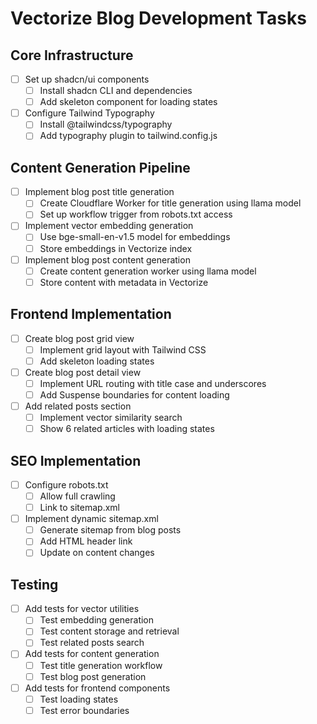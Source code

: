 # Vectorize Blog Development Tasks

## Core Infrastructure
- [ ] Set up shadcn/ui components
  - [ ] Install shadcn CLI and dependencies
  - [ ] Add skeleton component for loading states
- [ ] Configure Tailwind Typography
  - [ ] Install @tailwindcss/typography
  - [ ] Add typography plugin to tailwind.config.js

## Content Generation Pipeline
- [ ] Implement blog post title generation
  - [ ] Create Cloudflare Worker for title generation using llama model
  - [ ] Set up workflow trigger from robots.txt access
- [ ] Implement vector embedding generation
  - [ ] Use bge-small-en-v1.5 model for embeddings
  - [ ] Store embeddings in Vectorize index
- [ ] Implement blog post content generation
  - [ ] Create content generation worker using llama model
  - [ ] Store content with metadata in Vectorize

## Frontend Implementation
- [ ] Create blog post grid view
  - [ ] Implement grid layout with Tailwind CSS
  - [ ] Add skeleton loading states
- [ ] Create blog post detail view
  - [ ] Implement URL routing with title case and underscores
  - [ ] Add Suspense boundaries for content loading
- [ ] Add related posts section
  - [ ] Implement vector similarity search
  - [ ] Show 6 related articles with loading states

## SEO Implementation
- [ ] Configure robots.txt
  - [ ] Allow full crawling
  - [ ] Link to sitemap.xml
- [ ] Implement dynamic sitemap.xml
  - [ ] Generate sitemap from blog posts
  - [ ] Add HTML header link
  - [ ] Update on content changes

## Testing
- [ ] Add tests for vector utilities
  - [ ] Test embedding generation
  - [ ] Test content storage and retrieval
  - [ ] Test related posts search
- [ ] Add tests for content generation
  - [ ] Test title generation workflow
  - [ ] Test blog post generation
- [ ] Add tests for frontend components
  - [ ] Test loading states
  - [ ] Test error boundaries
